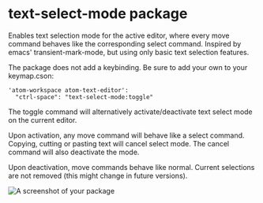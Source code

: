 # text-select-mode package

Enables text selection mode for the active editor, where every move command behaves like the corresponding select command.
Inspired by emacs' transient-mark-mode, but using only basic text selection features.

The package does not add a keybinding. Be sure to add your own to your keymap.cson:

```
'atom-workspace atom-text-editor':
  "ctrl-space": "text-select-mode:toggle"
```

The toggle command will alternatively activate/deactivate text select mode on the current editor.

Upon activation, any move command will behave like a select command. Copying, cutting or pasting text will cancel select mode. The cancel command will also deactivate the mode.

Upon deactivation, move commands behave like normal. Current selections are not removed (this might change in future versions).

![A screenshot of your package](https://f.cloud.github.com/assets/69169/2290250/c35d867a-a017-11e3-86be-cd7c5bf3ff9b.gif)
